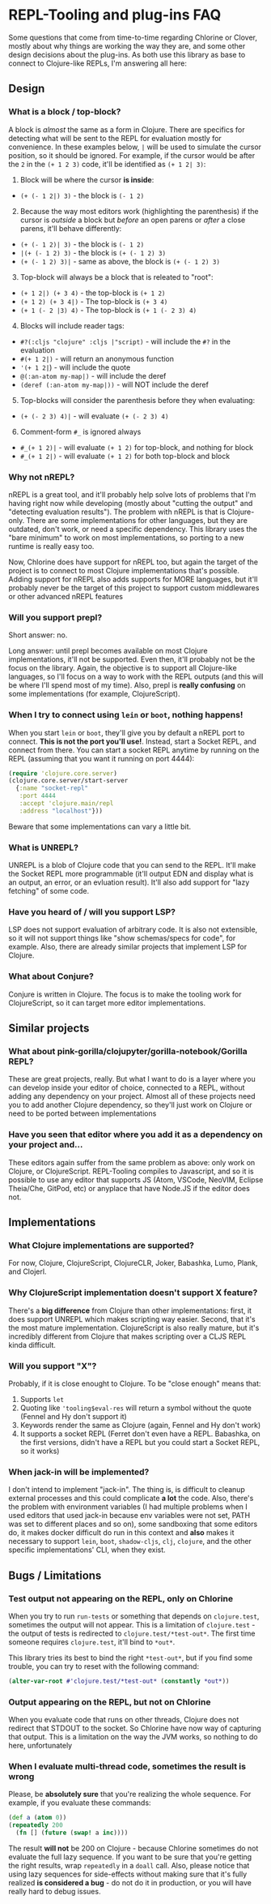 # REPL-Tooling and plug-ins FAQ

Some questions that come from time-to-time regarding Chlorine or Clover, mostly about why things are working the way they are, and some other design decisions about the plug-ins. As both use this library as base to connect to Clojure-like REPLs, I'm answering all here:

## Design
### What is a block / top-block?
A block is _almost_ the same as a form in Clojure. There are specifics for detecting what will be sent to the REPL for evaluation mostly for convenience. In these examples below, `|` will be used to simulate the cursor position, so it should be ignored. For example, if the cursor would be after the `2` in the `(+ 1 2 3)` code, it'll be identified as `(+ 1 2| 3)`:

1. Block will be where the cursor **is inside**:
* `(+ (- 1 2|) 3)` - the block is `(- 1 2)`

2. Because the way most editors work (highlighting the parenthesis) if the cursor is _outside_ a block but _before_ an open parens or _after_ a close parens, it'll behave differently:
* `(+ (- 1 2)| 3)` - the block is `(- 1 2)`
* `|(+ (- 1 2) 3)` - the block is `(+ (- 1 2) 3)`
* `(+ (- 1 2) 3)|` - same as above, the block is `(+ (- 1 2) 3)`

3. Top-block will always be a block that is releated to "root":
* `(+ 1 2|) (+ 3 4)` - the top-block is `(+ 1 2)`
* `(+ 1 2) (+ 3 4|)` - The top-block is `(+ 3 4)`
* `(+ 1 (- 2 |3) 4)` - The top-block is `(+ 1 (- 2 3) 4)`

4. Blocks will include reader tags:
* `#?(:cljs "clojure" :cljs |"script)` - will include the `#?` in the evaluation
* `#(+ 1 2|)` - will return an anonymous function
* `'(+ 1 2|`) - will include the quote
* `@(:an-atom my-map|)` - will include the deref
* `(deref (:an-atom my-map|))` - will NOT include the deref

5. Top-blocks will consider the parenthesis before they when evaluating:
* `(+ (- 2 3) 4)|` - will evaluate `(+ (- 2 3) 4)`

6. Comment-form `#_` is ignored always
* `#_(+ 1 2)|` - will evaluate `(+ 1 2)` for top-block, and nothing for block
* `#_(+ 1 2|)` - will evaluate `(+ 1 2)` for both top-block and block

### Why not nREPL?
nREPL is a great tool, and it'll probably help solve lots of problems that I'm having right now while developing (mostly about "cutting the output" and "detecting evaluation results"). The problem with nREPL is that is Clojure-only. There are some implementations for other languages, but they are outdated, don't work, or need a specific dependency. This library uses the "bare minimum" to work on most implementations, so porting to a new runtime is really easy too.

Now, Chlorine does have support for nREPL too, but again the target of the project is to connect to most Clojure implementations that's possible. Adding support for nREPL also adds supports for MORE languages, but it'll probably never be the target of this project to support custom middlewares or other advanced nREPL features

### Will you support prepl?
Short answer: no.

Long answer: until prepl becomes available on most Clojure implementations, it'll not be supported. Even then, it'll probably not be the focus on the library. Again, the objective is to support all Clojure-like languages, so I'll focus on a way to work with the REPL outputs (and this will be where I'll spend most of my time). Also, prepl is **really confusing** on some implementations (for example, ClojureScript).

### When I try to connect using `lein` or `boot`, nothing happens!
When you start `lein` or `boot`, they'll give you by default a nREPL port to connect. **This is not the port you'll use!**. Instead, start a Socket REPL, and connect from there. You can start a socket REPL anytime by running on the REPL (assuming that you want it running on port 4444):

```clojure
(require 'clojure.core.server)
(clojure.core.server/start-server
  {:name "socket-repl"
   :port 4444
   :accept 'clojure.main/repl
   :address "localhost"}))
```

Beware that some implementations can vary a little bit.

### What is UNREPL?
UNREPL is a blob of Clojure code that you can send to the REPL. It'll make the Socket REPL more programmable (it'll output EDN and display what is an output, an error, or an evluation result). It'll also add support for "lazy fetching" of some code.

### Have you heard of / will you support LSP?
LSP does not support evaluation of arbitrary code. It is also not extensible, so it will not support things like "show schemas/specs for code", for example. Also, there are already similar projects that implement LSP for Clojure.

### What about Conjure?
Conjure is written in Clojure. The focus is to make the tooling work for ClojureScript, so it can target more editor implementations.

## Similar projects
### What about pink-gorilla/clojupyter/gorilla-notebook/Gorilla REPL?
These are great projects, really. But what I want to do is a layer where you can develop inside your editor of choice, connected to a REPL, without adding any dependency on your project. Almost all of these projects need you to add another Clojure dependency, so they'll just work on Clojure or need to be ported between implementations

### Have you seen that editor where you add it as a dependency on your project and...
These editors again suffer from the same problem as above: only work on Clojure, or ClojureScript. REPL-Tooling compiles to Javascript, and so it is possible to use any editor that supports JS (Atom, VSCode, NeoVIM, Eclipse Theia/Che, GitPod, etc) or anyplace that have Node.JS if the editor does not.

## Implementations

### What Clojure implementations are supported?
For now, Clojure, ClojureScript, ClojureCLR, Joker, Babashka, Lumo, Plank, and Clojerl.

### Why ClojureScript implementation doesn't support X feature?
There's a **big difference** from Clojure than other implementations: first, it does support UNREPL which makes scripting way easier. Second, that it's the most mature implementation. ClojureScript is also really mature, but it's incredibly different from Clojure that makes scripting over a CLJS REPL kinda difficult.

### Will you support "X"?
Probably, if it is close enought to Clojure. To be "close enough" means that:

1. Supports `let`
1. Quoting like `'tooling$eval-res` will return a symbol without the quote (Fennel and Hy don't support it)
1. Keywords render the same as Clojure (again, Fennel and Hy don't work)
1. It supports a socket REPL (Ferret don't even have a REPL. Babashka, on the first versions, didn't have a REPL but you could start a Socket REPL, so it works)

### When jack-in will be implemented?
I don't intend to implement "jack-in". The thing is, is difficult to cleanup external processes and this could complicate **a lot** the code. Also, there's the problem with environment variables (I had multiple problems when I used editors that used jack-in because env variables were not set, PATH was set to different places and so on), some sandboxing that some editors do, it makes docker difficult do run in this context and **also** makes it necessary to support `lein`, `boot`, `shadow-cljs`, `clj`, `clojure`, and the other specific implementations' CLI, when they exist.

## Bugs / Limitations

### Test output not appearing on the REPL, only on Chlorine
When you try to run `run-tests` or something that depends on `clojure.test`, sometimes the output will not appear. This is a limitation of `clojure.test` - the output of tests is redirected to `clojure.test/*test-out*`. The first time someone requires `clojure.test`, it'll bind to `*out*`.

This library tries its best to bind the right `*test-out*`, but if you find some trouble, you can try to reset with the following command:
```clojure
(alter-var-root #'clojure.test/*test-out* (constantly *out*))
```

### Output appearing on the REPL, but not on Chlorine
When you evaluate code that runs on other threads, Clojure does not redirect that STDOUT to the socket. So Chlorine have now way of capturing that output. This is a limitation on the way the JVM works, so nothing to do here, unfortunately

### When I evaluate multi-thread code, sometimes the result is wrong
Please, be **absolutely sure** that you're realizing the whole sequence. For example, if you evaluate these commands:

```clojure
(def a (atom 0))
(repeatedly 200
  (fn [] (future (swap! a inc))))
```

The result **will not** be 200 on Clojure - because Chlorine sometimes do not evaluate the full lazy sequence. If you want to be sure that you're getting the right results, wrap `repeatedly` in a `doall` call. Also, please notice that using lazy sequences for side-effects without making sure that it's fully realized **is considered a bug** - do not do it in production, or you will have really hard to debug issues.

